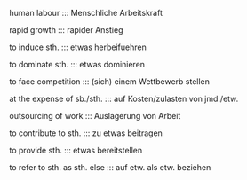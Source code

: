 human labour ::: Menschliche Arbeitskraft
<!--SR:!2024-09-30,4,283!2024-10-14,15,296-->

<!--SR:!2024-10-09,16,306-->

rapid growth ::: rapider Anstieg
<!--SR:!2024-10-15,16,296!2024-09-30,4,283-->

<!--SR:!2024-10-07,14,296-->

to induce sth. ::: etwas herbeifuehren
<!--SR:!2024-09-29,4,276!2024-09-30,4,283-->

<!--SR:!2024-10-07,14,296-->

to dominate sth. ::: etwas dominieren
<!--SR:!2024-10-12,13,290!2024-09-30,4,283-->

<!--SR:!2024-10-10,17,306-->

to face competition ::: (sich) einem Wettbewerb stellen
<!--SR:!2024-09-29,4,276!2024-09-30,4,283-->

<!--SR:!2024-10-08,15,296-->

at the expense of sb./sth. ::: auf Kosten/zulasten von jmd./etw.
<!--SR:!2024-10-12,13,296!2024-09-30,4,283-->

<!--SR:!2024-10-06,13,294-->

outsourcing of work ::: Auslagerung von Arbeit
<!--SR:!2024-09-30,4,283!2024-10-14,15,296-->

<!--SR:!2024-10-07,14,292-->

to contribute to sth. ::: zu etwas beitragen
<!--SR:!2024-10-08,10,276!2024-09-30,4,283-->

<!--SR:!2024-10-08,15,296-->

to provide sth. ::: etwas bereitstellen
<!--SR:!2024-09-30,4,283!2024-09-29,4,270-->

<!--SR:!2024-10-07,14,296-->

to refer to sth. as sth. else ::: auf etw. als etw. beziehen
<!--SR:!2024-09-30,4,283!2024-10-15,16,290-->

<!--SR:!2024-10-11,18,304-->